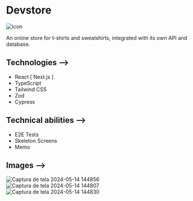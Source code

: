 # Devstore
![icon](https://github.com/Prattiz/devstore/assets/135062914/194123ad-8bc2-41ea-8791-87f3cb93dd8a)

An online store for t-shirts and sweatshirts, integrated with its own API and database.


## Technologies -->

- React [ Next.js ]
- TypeScript
- Tailwind CSS
- Zod
- Cypress

## Technical abilities -->

- E2E Tests
- Skeleton Screens
- Memo

## Images -->

![Captura de tela 2024-05-14 144856](https://github.com/Prattiz/devstore/assets/135062914/03b01091-246f-4315-9cf5-eded36added6)
![Captura de tela 2024-05-14 144807](https://github.com/Prattiz/devstore/assets/135062914/15d60481-c436-447b-ba7a-db8fc7fb2edf)
![Captura de tela 2024-05-14 144830](https://github.com/Prattiz/devstore/assets/135062914/4e100070-1e54-448a-83f0-c208d8cd8c12)
